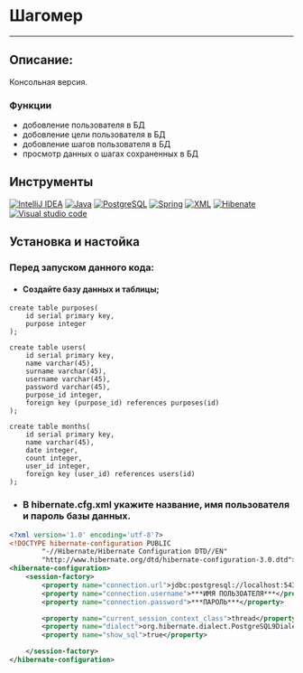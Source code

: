 # Шагомер
___

## Описание:
Консольная версия.

### Функции

+ добовление пользователя в БД
+ добовление цели пользователя в БД
+ добовление шагов пользователя в БД
+ просмотр данных о шагах сохраненных в БД


 ## __Инструменты__

[![IntelliJ IDEA](icons/intellij-idea-48.png)](https://www.jetbrains.com/idea/)
[![Java](icons/java-coffee-cup-48.png)](https://www.java.com/ru/)
[![PostgreSQL](icons/pgSQL.png)](https://www.postgresql.org/)
[![Spring](icons/spring-48.png)](https://spring.io/)
[![XML](icons/xml-48.png)](https://www.xml.com/)
[![Hibenate](icons/hibernate-1.png)](https://hibernate.org/)
[![Visual studio code](icons/visual-studio-code-2019-48.png)](https://code.visualstudio.com/)
<br> 


## __Установка и настойка__
### Перед запуском данного кода:
- #### Создайте базу данных и таблицы;

```postgresql
create table purposes(
    id serial primary key,
    purpose integer
);

create table users(
    id serial primary key,
    name varchar(45),
    surname varchar(45),
    username varchar(45),
    password varchar(45),
    purpose_id integer,
    foreign key (purpose_id) references purposes(id)
);

create table months(
    id serial primary key,
    name varchar(45),
    date integer,
    count integer,
    user_id integer,
    foreign key (user_id) references users(id)
);
```


- ### В hibernate.cfg.xml укажите название, имя пользователя и пароль базы данных.
```xml
<?xml version='1.0' encoding='utf-8'?>
<!DOCTYPE hibernate-configuration PUBLIC
        "-//Hibernate/Hibernate Configuration DTD//EN"
        "http://www.hibernate.org/dtd/hibernate-configuration-3.0.dtd">
<hibernate-configuration>
    <session-factory>
        <property name="connection.url">jdbc:postgresql://localhost:5432/***НАЗВАНИЕ БД***?useSSL=false&amp;serverTimezone=UTC</property>
        <property name="connection.username">***ИМЯ ПОЛЬЗОАТЕЛЯ***</property>
        <property name="connection.password">***ПАРОЛЬ***</property>

        <property name="current_session_context_class">thread</property>
        <property name="dialect">org.hibernate.dialect.PostgreSQL9Dialect</property>
        <property name="show_sql">true</property>

    </session-factory>
</hibernate-configuration>
```
